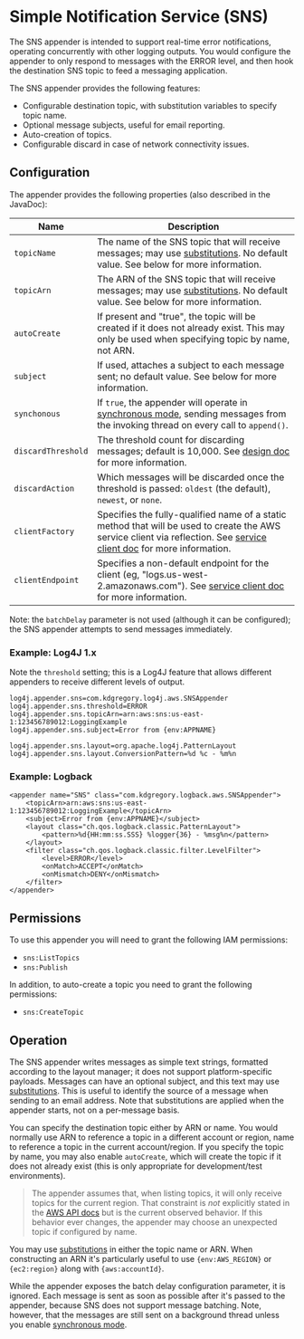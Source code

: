 # Simple Notification Service (SNS)

The SNS appender is intended to support real-time error notifications, operating concurrently
with other logging outputs. You would configure the appender to only respond to messages with
the ERROR level, and then hook the destination SNS topic to feed a messaging application.

The SNS appender provides the following features:

* Configurable destination topic, with substitution variables to specify topic name.
* Optional message subjects, useful for email reporting.
* Auto-creation of topics.
* Configurable discard in case of network connectivity issues.


## Configuration

The appender provides the following properties (also described in the JavaDoc):

Name                | Description
--------------------|----------------------------------------------------------------
`topicName`         | The name of the SNS topic that will receive messages; may use [substitutions](substitutions.md). No default value. See below for more information.
`topicArn`          | The ARN of the SNS topic that will receive messages; may use [substitutions](substitutions.md). No default value. See below for more information.
`autoCreate`        | If present and "true", the topic will be created if it does not already exist. This may only be used when specifying topic by name, not ARN.
`subject`           | If used, attaches a subject to each message sent; no default value. See below for more information.
`synchonous`        | If `true`, the appender will operate in [synchronous mode](design.md#synchronous-mode), sending messages from the invoking thread on every call to `append()`.
`discardThreshold`  | The threshold count for discarding messages; default is 10,000. See [design doc](design.md#message-discard) for more information.
`discardAction`     | Which messages will be discarded once the threshold is passed: `oldest` (the default), `newest`, or `none`.
`clientFactory`     | Specifies the fully-qualified name of a static method that will be used to create the AWS service client via reflection. See [service client doc](service-client.md) for more information.
`clientEndpoint`    | Specifies a non-default endpoint for the client (eg, "logs.us-west-2.amazonaws.com"). See [service client doc](service-client.md) for more information.

Note: the `batchDelay` parameter is not used (although it can be configured); the SNS appender attempts to send messages immediately.


### Example: Log4J 1.x

Note the `threshold` setting; this is a Log4J feature that allows different appenders to receive different levels of output.

```
log4j.appender.sns=com.kdgregory.log4j.aws.SNSAppender
log4j.appender.sns.threshold=ERROR
log4j.appender.sns.topicArn=arn:aws:sns:us-east-1:123456789012:LoggingExample
log4j.appender.sns.subject=Error from {env:APPNAME}

log4j.appender.sns.layout=org.apache.log4j.PatternLayout
log4j.appender.sns.layout.ConversionPattern=%d %c - %m%n
```


### Example: Logback

```
<appender name="SNS" class="com.kdgregory.logback.aws.SNSAppender">
    <topicArn>arn:aws:sns:us-east-1:123456789012:LoggingExample</topicArn>
    <subject>Error from {env:APPNAME}</subject>
    <layout class="ch.qos.logback.classic.PatternLayout">
        <pattern>%d{HH:mm:ss.SSS} %logger{36} - %msg%n</pattern>
    </layout>
    <filter class="ch.qos.logback.classic.filter.LevelFilter">
        <level>ERROR</level>
        <onMatch>ACCEPT</onMatch>
        <onMismatch>DENY</onMismatch>
    </filter>
</appender>
```


## Permissions

To use this appender you will need to grant the following IAM permissions:

* `sns:ListTopics`
* `sns:Publish`

In addition, to auto-create a topic you need to grant the following permissions:

* `sns:CreateTopic`


## Operation

The SNS appender writes messages as simple text strings, formatted according to the layout manager;
it does not support platform-specific payloads. Messages can have an optional subject, and this text
may use [substitutions](substitutions.md). This is useful to identify the source of a message when
sending to an email address. Note that substitutions are applied when the appender starts, not on a
per-message basis.

You can specify the destination topic either by ARN or name. You would normally use ARN to reference
a topic in a different account or region, name to reference a topic in the current account/region. If
you specify the topic by name, you may also enable `autoCreate`, which will create the topic if it
does not already exist (this is only appropriate for development/test environments).

> The appender assumes that, when listing topics, it will only receive topics for the current region.
  That constraint is _not_ explicitly stated in the [AWS API docs](http://docs.aws.amazon.com/sns/latest/api/API_ListTopics.html)
  but is the current observed behavior. If this behavior ever changes, the appender may choose an
  unexpected topic if configured by name.

You may use [substitutions](substitutions.md) in either the topic name or ARN. When constructing an
ARN it's particularly useful to use `{env:AWS_REGION}` or `{ec2:region}` along with `{aws:accountId}`.

While the appender exposes the batch delay configuration parameter, it is ignored. Each message is
sent as soon as possible after it's passed to the appender, because SNS does not support message batching.
Note, however, that the messages are still sent on a background thread unless you enable
[synchronous mode](docs/design.md#synchronous-mode).
